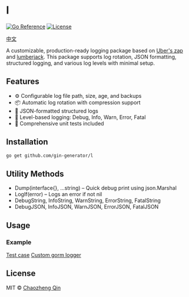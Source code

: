 # l

[![Go Reference](https://pkg.go.dev/badge/github.com/yourusername/yourrepository.svg)](https://pkg.go.dev/github.com/gin-generator/l)
[![License](https://img.shields.io/badge/license-MIT-blue.svg)](LICENSE)

[中文](README_zh.md)

A customizable, production-ready logging package based on [Uber's zap](https://github.com/uber-go/zap)
and [lumberjack](https://github.com/natefinch/lumberjack). This package supports log rotation, JSON formatting,
structured logging, and various log levels with minimal setup.

## Features

- ⚙️ Configurable log file path, size, age, and backups
- 📦 Automatic log rotation with compression support
- 📄 JSON-formatted structured logs
- 🧠 Level-based logging: Debug, Info, Warn, Error, Fatal
- 🧪 Comprehensive unit tests included

## Installation

```bash
go get github.com/gin-generator/l
```

## Utility Methods

* Dump(interface{}, ...string) – Quick debug print using json.Marshal
* LogIf(error) – Logs an error if not nil
* DebugString, InfoString, WarnString, ErrorString, FatalString
* DebugJSON, InfoJSON, WarnJSON, ErrorJSON, FatalJSON

## Usage

### Example

[Test case](logger_test.go)
[Custom gorm logger](gorm_test.go)

## License

MIT © [Chaozheng Qin](LICENSE)